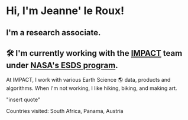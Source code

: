 # Hi, I'm Jeanne' le Roux!

## I'm a research associate.

## 🛠️  I'm currently working with the [IMPACT](https://impact.earthdata.nasa.gov/) team under [NASA's ESDS program](https://earthdata.nasa.gov/esds).

At IMPACT, I work with various Earth Science 🌎 data, products and algorithms.
When I'm not working, I like hiking, biking, and making art.

"insert quote"

Countries visited: South Africa, Panama, Austria